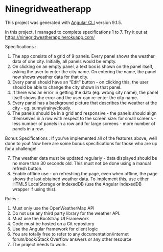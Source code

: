 # Ninegridweatherapp

This project was generated with [Angular CLI](https://github.com/angular/angular-cli) version 9.1.5.

In this project, I managed to complete specifications 1 to 7. Try it out at https://ninegridweatherapp.herokuapp.com/

Specifications :
1. The app consists of a grid of 9 panels. Every panel shows the weather data of one city. Initially, all panels would be empty.
2. On clicking on an empty panel, a text box is shown on the panel itself, asking the user to enter the city name. On entering the name, the panel now shows weather data for that city.
3. Every panel should have an “Edit” button - on clicking this, the user should be able to change the city shown in that panel.
4. If there was an error in getting the data (eg. wrong city name), the panel itself shows the error and the user can re-enter the city name.
5. Every panel has a background picture that describes the weather at the city - eg. sunny/rainy/cloudy.
6. The panels should be in a grid and responsive - the panels should align themselves in a row with respect to the screen size: for small screens - less number of panels in a row and for large screens - more number of panels in a row.

Bonus Specifications :
If you’ve implemented all of the features above, well done to you! Now here are some bonus specifications for those who are up for a challenge!

7. The weather data must be updated regularly - data displayed should be no more than 30 seconds old. This must not be done using a manual refresh button.
8. Enable offline use - on refreshing the page, even when offline, the page shows the last obtained weather data. To implement this, use either HTML5 LocalStorage or IndexedDB (use the Angular IndexedDB wrapper if using this).

Rules :
1. Must only use the OpenWeatherMap API
2. Do not use any third party library for the weather API.
3. Must use the Bootstrap UI Framework
4. Code must be hosted on a Git repository
5. Use the Angular framework for client logic
6. You are totally free to refer to any documentation/internet
forum/book/Stack Overflow answers or any other resource
7. The project needs to work.
